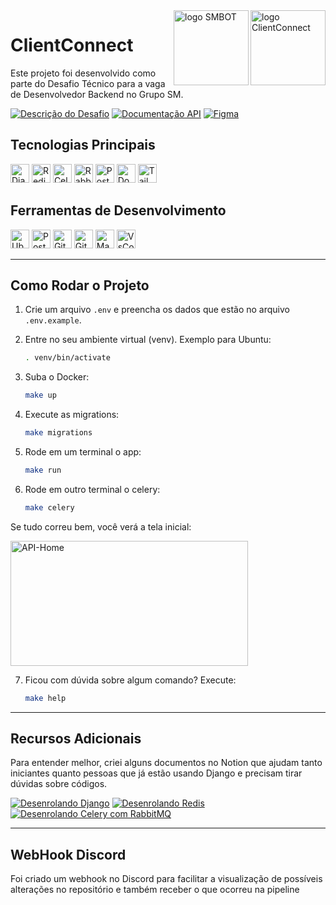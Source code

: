 <img width="120" height="120" align="right" alt="logo ClientConnect" src="https://github.com/user-attachments/assets/b3f7d1b0-0e0b-4cb9-b7c4-7c9abc1e3d65">
<a href="https://smbot.com.br/" target="_blank">
  <img width="120" height="120" align="right" alt="logo SMBOT" src="https://github.com/user-attachments/assets/0893b658-341e-4d28-91a5-b994cb06ecf2">
</a>

# ClientConnect

Este projeto foi desenvolvido como parte do Desafio Técnico para a vaga de Desenvolvedor Backend no Grupo SM.

[![Descrição do Desafio](https://img.shields.io/badge/Descrição_do_Desafio-Informational?style=for-the-badge&logo=google-docs&logoColor=white&color=3955FF)](https://docs.google.com/document/d/1vb9WExZmk7XXVcp_gMAZ3EK4p8JePjgHS335UGe4vAc/edit?usp=sharing)
[![Documentação API](https://img.shields.io/badge/Documentação_API-Informational?style=for-the-badge&logo=postman&logoColor=white&color=D400CF)](https://documenter.getpostman.com/view/29600204/2sAXqng58h)
[![Figma](https://img.shields.io/badge/Figma-Informational?style=for-the-badge&logo=figma&logoColor=white&color=9400D4)](https://www.figma.com/board/4j8PhXe6WIa10wKMLwXPOt/Desafio-SMBOT---Matheus-Banqueiro-Lima?node-id=0-1&t=OXnSNABngLUJKwap-1)


## Tecnologias Principais

<img src="https://github.com/user-attachments/assets/d26f4f95-e67b-443d-8f65-68380ba211f5" width="30" height="30" alt="Django">
<img src="https://github.com/user-attachments/assets/b156303a-a9c1-48e6-be7d-0ef199dae49d" width="30" height="30" alt="Redis">
<img src="https://github.com/user-attachments/assets/2e144951-71fb-467d-8c0b-5bd8942cbc41" width="30" height="30" alt="Celery">
<img src="https://github.com/user-attachments/assets/8bf836d5-fa8c-4659-be79-8d5a298952e1" width="30" height="30" alt="RabbitMQ">
<img src="https://github.com/user-attachments/assets/4e2af97a-6d6f-470e-ab02-3eca1ca178ef" width="30" height="30" alt="Postgres">
<img src="https://github.com/user-attachments/assets/93cc82e1-00a9-4721-a494-f114f4576fd6" width="30" height="30" alt="Docker">
<img src="https://github.com/user-attachments/assets/b7a95aef-4eed-4f1a-b6e3-0b73dfd874eb" width="30" height="30" alt="Tailwind">

## Ferramentas de Desenvolvimento

<img src="https://github.com/user-attachments/assets/7f4a4f5d-8df4-40c4-b56a-004b2195426f" width="30" height="30" alt="Ubuntu">
<img src="https://github.com/user-attachments/assets/a488a309-43ac-4c00-899c-cb37de9ebf13" width="30" height="30" alt="Postman">
<img src="https://github.com/user-attachments/assets/e787007f-9215-4ba7-999e-8bd2e21548f6" width="30" height="30" alt="Github">
<img src="https://github.com/user-attachments/assets/e69015ce-0cbd-4d4d-979d-54653efc4eea" width="30" height="30" alt="Github Actions">
<img src="https://github.com/user-attachments/assets/51cc1f77-40eb-490d-bb88-3f1f1f376f7e" width="30" height="30" alt="MakeFile">
<img src="https://github.com/user-attachments/assets/6f153af7-19e4-4c0c-8c7a-2ecb700805f3" width="30" height="30" alt="VsCode">



---

## Como Rodar o Projeto

1. Crie um arquivo `.env` e preencha os dados que estão no arquivo `.env.example`.

2. Entre no seu ambiente virtual (venv). Exemplo para Ubuntu:

    ```bash
    . venv/bin/activate
    ```

3. Suba o Docker:

    ```bash
    make up
    ```

4. Execute as migrations:

    ```bash
    make migrations
    ```

5. Rode em um terminal o app:

    ```bash
    make run
    ```
    
6. Rode em outro terminal o celery:

    ```bash
    make celery
    ```

Se tudo correu bem, você verá a tela inicial:

<img src="https://github.com/user-attachments/assets/96fdec2e-24ad-4757-9cff-df97906a3b02" alt="API-Home" width="380" height="200">

7. Ficou com dúvida sobre algum comando? Execute:

    ```bash
    make help
    ```
    
---

## Recursos Adicionais

Para entender melhor, criei alguns documentos no Notion que ajudam tanto iniciantes quanto pessoas que já estão usando Django e precisam tirar dúvidas sobre códigos.

[![Desenrolando Django](https://img.shields.io/badge/Desenrolando_Django-Informational?style=for-the-badge&logo=django&logoColor=white&color=%23006400)](https://cold-mailman-aa4.notion.site/Desenrolando-Django-8681c5f817a3476cbde317a5cac98739?pvs=74)
[![Desenrolando Redis](https://img.shields.io/badge/Desenrolando_Redis-Informational?style=for-the-badge&logo=django&logoColor=white&color=red)](https://cold-mailman-aa4.notion.site/Desenrolando-Redis-Django-10032fcdef508052a6bcdc874349fc57?pvs=74)
[![Desenrolando Celery com RabbitMQ](https://img.shields.io/badge/Desenrolando_Celery_com_RabbitMQ-Informational?style=for-the-badge&logo=celery&logoColor=white&color=orange)](https://cold-mailman-aa4.notion.site/Desenrolando-Celery-RabbitMQ-Django-20104b833b7848c28ba7d82d39b56e2b?pvs=4)

---
## WebHook Discord

Foi criado um webhook no Discord para facilitar a visualização de possíveis alterações no repositório e também receber o que ocorreu na pipeline